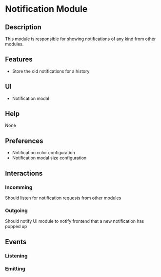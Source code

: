 # **Notification Module**

## **Description**

This module is responsible for showing notifications of any kind from other modules.

## **Features**

- Store the old notifications for a history

## **UI**

- Notification modal

## **Help**

None

## **Preferences**

- Notification color configuration
- Notification modal size configuration

## **Interactions**

### Incomming
Should listen for notification requests from other modules

### Outgoing
Should notify UI module to notify frontend that a new notification has popped up

## **Events**

### Listening

### Emitting